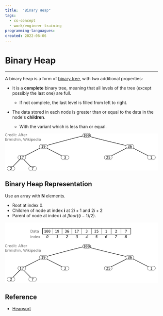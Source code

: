 ```yaml
---
title:  "Binary Heap"
tags:
  - cs-concept
  - work/engineer-training
programming-languagues:
created: 2022-06-06
---
```

# Binary Heap
---
A binary heap is a form of [binary tree](notes/general/binary-trees.md), with two additional properties:

- It is a **complete** binary tree, meaning that all levels of the tree (except possibly the last one) are full.
    - If not complete, the last level is filled from left to right.

- The data stored in each node is greater than or equal to the data in the node's **children**.
    - With the variant which is less than or equal.

![binary-heap](notes/images/binary-heap.png)

## Binary Heap Representation
Use an array with **N** elements.

- Root at index 0.
- Children of node at index **i** at $2i+1$ and $2i + 2$
- Parent of node at index **i** at $floor((i-1)/2)$.

![binary-heap-representation](notes/images/binary-heap-representation.png)

## Reference
- [Heapsort](notes/general/heapsort.md)
